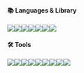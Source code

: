 
#### 📚 Languages & Library
<div style="display:flex;"><img src="https://img.shields.io/badge/HTML5-E34F26?style=flat-square&logo=HTML5&logoColor=white"/> <img src="https://img.shields.io/badge/CSS3-1572B6?style=flat-square&logo=CSS3&logoColor=white"/> <img src="https://img.shields.io/badge/StyledComponent-DB7093?style=flat-square&logo=styled-components&logoColor=white"/> <img src="https://img.shields.io/badge/TailwindCSS-06B6D4?style=flat-square&logo=Tailwind-CSS&logoColor=white"/> <img src="https://img.shields.io/badge/JavaScript-F7DF1E?style=flat-square&logo=JavaScript&logoColor=black"/> <img src="https://img.shields.io/badge/React-61DAFB?style=flat-square&logo=React&logoColor=white"/> <img src="https://img.shields.io/badge/Redux-764ABC?style=flat-square&logo=Redux&logoColor=white"/></div>

#### 🛠 Tools
<div style="display:flex;"><img src="https://img.shields.io/badge/VisualStudioCode-007ACC?style=flat-square&logo=Visual-Studio-Code&logoColor=white"/> <img src="https://img.shields.io/badge/Github-181717?style=flat-square&logo=Github&logoColor=white"/> <img src="https://img.shields.io/badge/Vercel-000000?style=flat-square&logo=Vercel&logoColor=white"/> <img src="https://img.shields.io/badge/Netlify-00C7B7?style=flat-square&logo=Netlify&logoColor=white"/>
  <br><img src="https://img.shields.io/badge/JiraSoftware-0052CC?style=flat-square&logo=Jira-Software&logoColor=white"/> <img src="https://img.shields.io/badge/Slack-4A154B?style=flat-square&logo=Slack&logoColor=white"/>
  <br><img src="https://img.shields.io/badge/Figma-F24E1E?style=flat-square&logo=Figma&logoColor=white"/> <img src="https://img.shields.io/badge/AdobeXD-FF61F6?style=flat-square&logo=Adobe-XD&logoColor=white"/> <img src="https://img.shields.io/badge/Zeplin-fdbd3a?style=flat-square"/></div>


